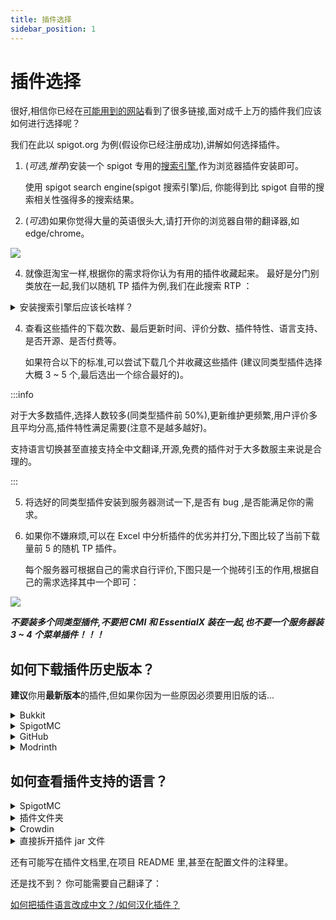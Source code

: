 ```yaml
---
title: 插件选择
sidebar_position: 1
---
```


# 插件选择

很好,相信你已经在[可能用到的网站](/docs-java/preparation/websites.md)看到了很多链接,面对成千上万的插件我们应该如何进行选择呢？

我们在此以 spigot.org 为例(假设你已经注册成功),讲解如何选择插件。

1. (_可选,推荐_)安装一个 spigot 专用的[搜索引擎](https://fof1092.de/Plugins/SSE/Redirect/),作为浏览器插件安装即可。

   使用 spigot search engine(spigot 搜索引擎)后, 你能得到比 spigot 自带的搜索相关性强得多的搜索结果。

2. (_可选_)如果你觉得大量的英语很头大,请打开你的浏览器自带的翻译器,如 edge/chrome。

![](_images/概览/浏览器翻译.png)

4. 就像逛淘宝一样,根据你的需求将你认为有用的插件收藏起来。
   最好是分门别类放在一起,我们以随机 TP 插件为例,我们在此搜索 RTP ：

<details>
    <summary>安装搜索引擎后应该长啥样？</summary>

![](_images/概览/Spigot搜索.png)

</details>

4. 查看这些插件的下载次数、最后更新时间、评价分数、插件特性、语言支持、是否开源、是否付费等。

   如果符合以下的标准,可以尝试下载几个并收藏这些插件 (建议同类型插件选择大概 3 ~ 5 个,最后选出一个综合最好的)。

:::info

对于大多数插件,选择人数较多(同类型插件前 50%),更新维护更频繁,用户评价多且平均分高,插件特性满足需要(注意不是越多越好)。

支持语言切换甚至直接支持全中文翻译,开源,免费的插件对于大多数服主来说是合理的。

:::

5. 将选好的同类型插件安装到服务器测试一下,是否有 bug ,是否能满足你的需求。

6. 如果你不嫌麻烦,可以在 Excel 中分析插件的优劣并打分,下图比较了当前下载量前 5 的随机 TP 插件。

   每个服务器可根据自己的需求自行评价,下图只是一个抛砖引玉的作用,根据自己的需求选择其中一个即可：

![](_images/概览/同类插件评分选择.png)

**_不要装多个同类型插件,不要把 CMI 和 EssentialX 装在一起,也不要一个服务器装 3 ~ 4 个菜单插件！！！_**

## 如何下载插件历史版本？

**建议**你用**最新版本**的插件,但如果你因为一些原因必须要用旧版的话...

<details>
    <summary>Bukkit</summary>

![](_images/概览/历史版本-bukkit-1.png)

点击左侧文字可以查看详细内容：

![](_images/概览/历史版本-bukkit-2.png)

这里是更新日志：

![](_images/概览/历史版本-bukkit-3.png)

</details>

<details>
    <summary>SpigotMC</summary>

![](_images/概览/历史版本-spigotmc.png)

</details>

<details>
    <summary>GitHub</summary>

在 Releases 中往下翻：

![](_images/概览/历史版本-GitHub-1.png)

或者这样子：

![](_images/概览/历史版本-GitHub-2.png)

![](_images/概览/历史版本-GitHub-3.png)

</details>

<details>
    <summary>Modrinth</summary>

![](_images/概览/历史版本-modrinth.png)

</details>

## 如何查看插件支持的语言？

<details>
    <summary>SpigotMC</summary>

![](_images/概览/查看语言-spigotmc.png)

</details>

<details>
    <summary>插件文件夹</summary>

插件文件夹中有类似 Language、 lang、 locale 之类的文件夹(或其他东西？)：

![](_images/概览/查看语言-1.png)

请寻找 zhcn、 zh-cn、 zh-CN、 chinese 等字眼：

![](_images/概览/查看语言-2.png)

然后一般要去插件配置文件(多数为 config.yml) 把语言改成这里的文件名 (此处为 zh_cn)。

</details>

<details>
    <summary>Crowdin</summary>

比如 https://www.spigotmc.org/resources/simpleclans.71242/,我们可以看到,语言那里给了个[链接](https://crowdin.com/project/simpleclans)：

![](_images/概览/查看语言-crowdin.png)

看到有 Chinese Simplified、 chinese、 zh_cn、 zh_CN 之类的字眼就行。

</details>

<details>
    <summary>直接拆开插件 jar 文件</summary>

比如 SkinsRestorer。

如果我们在插件文件夹找不到语言文件夹,可以直接用解压缩软件打开 jar 包：

![](_images/概览/查看语言-拆开jar.png)

</details>

还有可能写在插件文档里,在项目 README 里,甚至在配置文件的注释里。

还是找不到？ 你可能需要自己翻译了：

[如何把插件语言改成中文？/如何汉化插件？](/docs-java/process/plugin/config.md#如何汉化插件)
